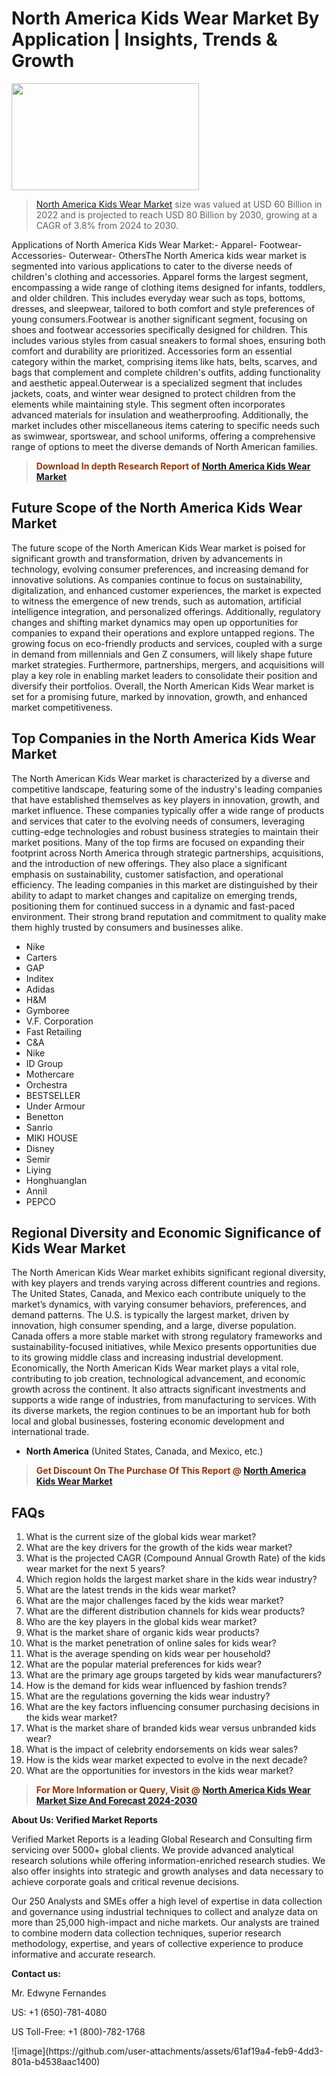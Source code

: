 <p><h1>North America Kids Wear Market By Application | Insights, Trends & Growth</h1><p><img class="aligncenter size-medium wp-image-105565" src="https://ffe5etoiles.com/wp-content/uploads/2025/01/MST7-300x171.png" alt="" width="300" height="171" /></p><blockquote><p><a href="https://www.verifiedmarketreports.com/download-sample/?rid=125842&utm_source=Github-NA&utm_medium=366" target="_blank">North America Kids Wear Market</a>  size was valued at USD 60 Billion in 2022 and is projected to reach USD 80 Billion by 2030, growing at a CAGR of 3.8% from 2024 to 2030.</p></blockquote>Applications of North America Kids Wear Market:- Apparel- Footwear- Accessories- Outerwear- OthersThe North America kids wear market is segmented into various applications to cater to the diverse needs of children's clothing and accessories. Apparel forms the largest segment, encompassing a wide range of clothing items designed for infants, toddlers, and older children. This includes everyday wear such as tops, bottoms, dresses, and sleepwear, tailored to both comfort and style preferences of young consumers.Footwear is another significant segment, focusing on shoes and footwear accessories specifically designed for children. This includes various styles from casual sneakers to formal shoes, ensuring both comfort and durability are prioritized. Accessories form an essential category within the market, comprising items like hats, belts, scarves, and bags that complement and complete children's outfits, adding functionality and aesthetic appeal.Outerwear is a specialized segment that includes jackets, coats, and winter wear designed to protect children from the elements while maintaining style. This segment often incorporates advanced materials for insulation and weatherproofing. Additionally, the market includes other miscellaneous items catering to specific needs such as swimwear, sportswear, and school uniforms, offering a comprehensive range of options to meet the diverse demands of North American families.</p><blockquote><p><span style="color: #993300;"><strong>Download In depth Research Report of <a href="https://www.verifiedmarketreports.com/download-sample/?rid=125842&utm_source=Github-NA&utm_medium=366">North America Kids Wear Market</a></strong></span></p></blockquote><h2>Future Scope of the North America Kids Wear Market</h2><p>The future scope of the North American Kids Wear market is poised for significant growth and transformation, driven by advancements in technology, evolving consumer preferences, and increasing demand for innovative solutions. As companies continue to focus on sustainability, digitalization, and enhanced customer experiences, the market is expected to witness the emergence of new trends, such as automation, artificial intelligence integration, and personalized offerings. Additionally, regulatory changes and shifting market dynamics may open up opportunities for companies to expand their operations and explore untapped regions. The growing focus on eco-friendly products and services, coupled with a surge in demand from millennials and Gen Z consumers, will likely shape future market strategies. Furthermore, partnerships, mergers, and acquisitions will play a key role in enabling market leaders to consolidate their position and diversify their portfolios. Overall, the North American Kids Wear market is set for a promising future, marked by innovation, growth, and enhanced market competitiveness.</p><h2>Top Companies in the North America Kids Wear Market</h2><p>The North American Kids Wear market is characterized by a diverse and competitive landscape, featuring some of the industry's leading companies that have established themselves as key players in innovation, growth, and market influence. These companies typically offer a wide range of products and services that cater to the evolving needs of consumers, leveraging cutting-edge technologies and robust business strategies to maintain their market positions. Many of the top firms are focused on expanding their footprint across North America through strategic partnerships, acquisitions, and the introduction of new offerings. They also place a significant emphasis on sustainability, customer satisfaction, and operational efficiency. The leading companies in this market are distinguished by their ability to adapt to market changes and capitalize on emerging trends, positioning them for continued success in a dynamic and fast-paced environment. Their strong brand reputation and commitment to quality make them highly trusted by consumers and businesses alike.</p><p><ul><li>Nike </li><li> Carters </li><li> GAP </li><li> Inditex </li><li> Adidas </li><li> H&M </li><li> Gymboree </li><li> V.F. Corporation </li><li> Fast Retailing </li><li> C&A </li><li> Nike </li><li> ID Group </li><li> Mothercare </li><li> Orchestra </li><li> BESTSELLER </li><li> Under Armour </li><li> Benetton </li><li> Sanrio </li><li> MIKI HOUSE </li><li> Disney </li><li> Semir </li><li> Liying </li><li> Honghuanglan </li><li> Annil </li><li> PEPCO</li></ul></p><h2>Regional Diversity and Economic Significance of Kids Wear Market</h2><p>The North American Kids Wear market exhibits significant regional diversity, with key players and trends varying across different countries and regions. The United States, Canada, and Mexico each contribute uniquely to the market’s dynamics, with varying consumer behaviors, preferences, and demand patterns. The U.S. is typically the largest market, driven by innovation, high consumer spending, and a large, diverse population. Canada offers a more stable market with strong regulatory frameworks and sustainability-focused initiatives, while Mexico presents opportunities due to its growing middle class and increasing industrial development. Economically, the North American Kids Wear market plays a vital role, contributing to job creation, technological advancement, and economic growth across the continent. It also attracts significant investments and supports a wide range of industries, from manufacturing to services. With its diverse markets, the region continues to be an important hub for both local and global businesses, fostering economic development and international trade.</p><ul>    <li><strong>North America</strong> (United States, Canada, and Mexico, etc.)</li></ul><blockquote><p><span style="color: #993300;"><strong>Get Discount On The Purchase Of This Report @ <a href="https://www.verifiedmarketreports.com/ask-for-discount/?rid=125842&utm_source=Github-NA&utm_medium=366">North America Kids Wear Market</a></strong></span></p></blockquote><h2>FAQs</h2><p><ol>  <li>What is the current size of the global kids wear market?</div><div></li>  <li>What are the key drivers for the growth of the kids wear market?</div><div></li>  <li>What is the projected CAGR (Compound Annual Growth Rate) of the kids wear market for the next 5 years?</div><div></li>  <li>Which region holds the largest market share in the kids wear industry?</div><div></li>  <li>What are the latest trends in the kids wear market?</div><div></li>  <li>What are the major challenges faced by the kids wear market?</div><div></li>  <li>What are the different distribution channels for kids wear products?</div><div></li>  <li>Who are the key players in the global kids wear market?</div><div></li>  <li>What is the market share of organic kids wear products?</div><div></li>  <li>What is the market penetration of online sales for kids wear?</div><div></li>  <li>What is the average spending on kids wear per household?</div><div></li>  <li>What are the popular material preferences for kids wear?</div><div></li>  <li>What are the primary age groups targeted by kids wear manufacturers?</div><div></li>  <li>How is the demand for kids wear influenced by fashion trends?</div><div></li>  <li>What are the regulations governing the kids wear industry?</div><div></li>  <li>What are the key factors influencing consumer purchasing decisions in the kids wear market?</div><div></li>  <li>What is the market share of branded kids wear versus unbranded kids wear?</div><div></li>  <li>What is the impact of celebrity endorsements on kids wear sales?</div><div></li>  <li>How is the kids wear market expected to evolve in the next decade?</div><div></li>  <li>What are the opportunities for investors in the kids wear market?</div><div></li></ol></p><blockquote><p><span style="color: #993300;"><strong>For More Information or Query, Visit @ <a href="https://www.verifiedmarketreports.com/product/global-kids-wear-market-report-2019-competitive-landscape-trends-and-opportunities/">North America Kids Wear Market Size And Forecast 2024-2030</a></strong></span></p></blockquote><p><strong>About Us: Verified Market Reports</strong></p><p>Verified Market Reports is a leading Global Research and Consulting firm servicing over 5000+ global clients. We provide advanced analytical research solutions while offering information-enriched research studies. We also offer insights into strategic and growth analyses and data necessary to achieve corporate goals and critical revenue decisions.</p><p>Our 250 Analysts and SMEs offer a high level of expertise in data collection and governance using industrial techniques to collect and analyze data on more than 25,000 high-impact and niche markets. Our analysts are trained to combine modern data collection techniques, superior research methodology, expertise, and years of collective experience to produce informative and accurate research.</p><p><strong>Contact us:</strong></p><p>Mr. Edwyne Fernandes</p><p>US: +1 (650)-781-4080</p><p>US Toll-Free: +1 (800)-782-1768</p>
![image](https://github.com/user-attachments/assets/61af19a4-feb9-4dd3-801a-b4538aac1400)
